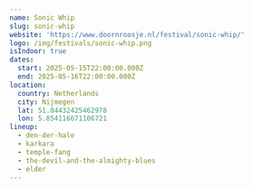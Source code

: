 ```yaml
---
name: Sonic Whip
slug: sonic-whip
website: 'https://www.doornroosje.nl/festival/sonic-whip/'
logo: /img/festivals/sonic-whip.png
isIndoor: true
dates:
  start: 2025-05-15T22:00:00.000Z
  end: 2025-05-16T22:00:00.000Z
location:
  country: Netherlands
  city: Nijmegen
  lat: 51.84432425462978
  lon: 5.854116671106721
lineup:
  - den-der-hale
  - karkara
  - temple-fang
  - the-devil-and-the-almighty-blues
  - elder
---
```



